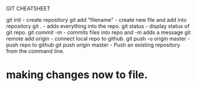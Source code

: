 GIT CHEATSHEET

git init - create repository
git add "filename" - create new file and add into repository
git . - adds everything into the repo.
git status - display status of git repo.
git commit -m - commits files into repo and -m adds a message
git remote add origin <url> - connect local repo to github.
git push -u origin master - push repo to github
git push origin master - Push an existing repository from the command line.

# making changes now to file.
